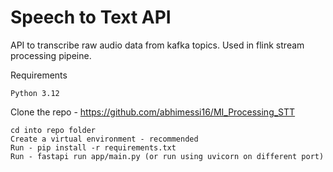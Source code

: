 # Speech to Text API

API to transcribe raw audio data from kafka topics. Used in flink stream processing pipeine.

Requirements

    Python 3.12

Clone the repo - https://github.com/abhimessi16/MI_Processing_STT

    cd into repo folder
    Create a virtual environment - recommended
    Run - pip install -r requirements.txt
    Run - fastapi run app/main.py (or run using uvicorn on different port)
